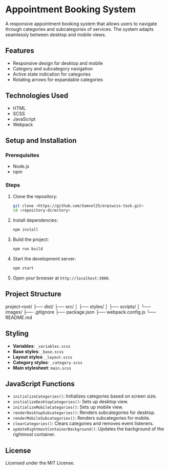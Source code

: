 # Appointment Booking System

A responsive appointment booking system that allows users to navigate through categories and subcategories of services. The system adapts seamlessly between desktop and mobile views.

## Features

- Responsive design for desktop and mobile
- Category and subcategory navigation
- Active state indication for categories
- Rotating arrows for expandable categories

## Technologies Used

- HTML
- SCSS
- JavaScript
- Webpack

## Setup and Installation

### Prerequisites

- Node.js
- npm

### Steps

1. Clone the repository:
   ```sh
   git clone <https://github.com/Samvel25/erpswiss-task.git>
   cd <repository-directory>
   ```
2. Install dependencies:
   ```sh
   npm install
   ```
3. Build the project:
   ```sh
   npm run build
   ```
4. Start the development server:
   ```sh
   npm start
   ```
5. Open your browser at `http://localhost:3000`.

## Project Structure

project-root/
├── dist/
├── src/
│ ├── styles/
│ ├── scripts/
│ └── images/
├── .gitignore
├── package.json
├── webpack.config.js
└── README.md

## Styling

- **Variables**: `_variables.scss`
- **Base styles**: `_base.scss`
- **Layout styles**: `_layout.scss`
- **Category styles**: `_category.scss`
- **Main stylesheet**: `main.scss`

## JavaScript Functions

- `initializeCategories()`: Initializes categories based on screen size.
- `initializeDesktopCategories()`: Sets up desktop view.
- `initializeMobileCategories()`: Sets up mobile view.
- `renderDesktopSubcategories()`: Renders subcategories for desktop.
- `renderMobileSubcategories()`: Renders subcategories for mobile.
- `clearCategories()`: Clears categories and removes event listeners.
- `updateRightmostContainerBackground()`: Updates the background of the rightmost container.

## License

Licensed under the MIT License.
